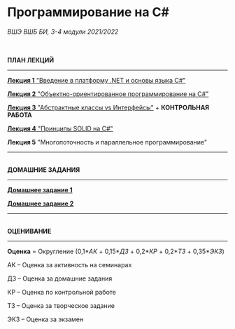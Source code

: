 <H1>Программирование на С#</H1>


<i>ВШЭ ВШБ БИ, 3-4 модули 2021/2022</i>




<br><br><b>ПЛАН ЛЕКЦИЙ</b>

__________________________________________________________________

<a href="https://github.com/evayes/Programming/blob/main/C%23%20Basics.pdf"><b>Лекция 1</b>  "Введение в платформу .NET и основы языка C#"</a>

<a href=https://github.com/evayes/Programming/blob/main/lec02%20C%23%20%D0%9E%D0%9E%D0%9F.pdf><b>Лекция 2</b>  "Объектно-ориентированное программирование на C#"</a>

<a href=https://github.com/evayes/Programming/blob/main/Interface.pdf><b>Лекция 3</b>  "Абстрактные классы vs Интерфейсы"</a> + <b>КОНТРОЛЬНАЯ РАБОТА</b>

<a href=https://github.com/evayes/Programming/blob/main/SOLID.pdf><b>Лекция 4</b>  "Принципы SOLID на C#"</a>

<b>Лекция 5</b>  "Многопоточность и параллельное программирование"

___________________________________________________________________

<br><b>ДОМАШНИЕ ЗАДАНИЯ</b>
___________________________________________________________________
<a href="https://github.com/evayes/Programming/blob/main/%D0%9F%D1%80%D0%BE%D0%B3%D1%80%D0%B0%D0%BC%D0%BC%D0%B8%D1%80%D0%BE%D0%B2%D0%B0%D0%BD%D0%B8%D0%B5.%20%D0%94%D0%97-1%20New.pdf"><b>Домашнее задание 1</b> </a>


<a href="https://github.com/evayes/Programming/blob/main/hometask2.pdf"><b>Домашнее задание 2</b> </a>
___________________________________________________________________

<br><b>ОЦЕНИВАНИЕ</b>
___________________________________________________________________

<b>Оценка</b> = Округление (0,1*_АК_ + 0,15*_ДЗ_ + 0,2*_КР_ + 0,2*_ТЗ_ + 0,35*_ЭКЗ_)

АК – Оценка за активность на семинарах

ДЗ – Оценка за домашние задания

КР – Оценка по контрольной работе

ТЗ – Оценка за творческое задание

ЭКЗ – Оценка за экзамен
